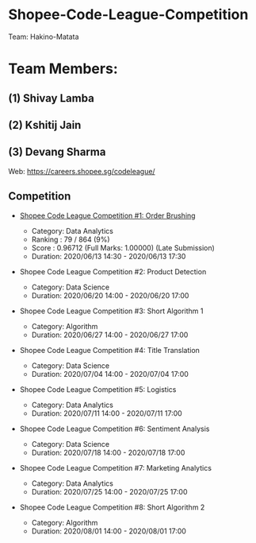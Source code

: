 # Shopee-Code-League-Competition

Team: Hakino-Matata
# Team Members:
## (1) Shivay Lamba
## (2) Kshitij Jain
## (3) Devang Sharma

Web: https://careers.shopee.sg/codeleague/

## Competition
- [Shopee Code League Competition #1: Order Brushing](https://www.kaggle.com/c/open-2-shopee-code-league-order-brushing/leaderboard)
    - Category: Data Analytics
    - Ranking : 79 / 864 (9%) 
    - Score : 0.96712 (Full Marks: 1.00000) (Late Submission)
    - Duration: 2020/06/13 14:30 - 2020/06/13 17:30

- Shopee Code League Competition #2: Product Detection    
    - Category: Data Science
    - Duration: 2020/06/20 14:00 - 2020/06/20 17:00

- Shopee Code League Competition #3: Short Algorithm 1
    - Category: Algorithm
    - Duration: 2020/06/27 14:00 - 2020/06/27 17:00

- Shopee Code League Competition #4: Title Translation
    - Category: Data Science
    - Duration: 2020/07/04 14:00 - 2020/07/04 17:00

- Shopee Code League Competition #5: Logistics
    - Category: Data Analytics
    - Duration: 2020/07/11 14:00 - 2020/07/11 17:00
    
- Shopee Code League Competition #6: Sentiment Analysis
    - Category: Data Science
    - Duration: 2020/07/18 14:00 - 2020/07/18 17:00
    
- Shopee Code League Competition #7: Marketing Analytics
    - Category: Data Analytics
    - Duration: 2020/07/25 14:00 - 2020/07/25 17:00

- Shopee Code League Competition #8: Short Algorithm 2
    - Category: Algorithm
    - Duration: 2020/08/01 14:00 - 2020/08/01 17:00

